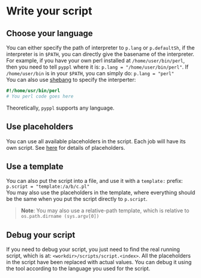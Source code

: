 # Write your script
<!-- toc -->

## Choose your language
You can either specify the path of interpreter to `p.lang` or `p.defaultSh`, if the interpreter is in `$PATH`, you can directly give the basename of the interpreter.  
For example, if you have your own perl installed at `/home/user/bin/perl`, then you need to tell `pyppl` where it is: `p.lang = "/home/user/bin/perl"`. If `/home/user/bin` is in your `$PATH`, you can simply do: `p.lang = "perl"`  
You can also use [shebang][1] to specify the interperter:
```perl
#!/home/usr/bin/perl
# You perl code goes here
```
Theoretically, `pyppl` supports any language.

## Use placeholders
You can use all available placeholders in the script. Each job will have its own script. See [here](https://pwwang.gitbooks.io/pyppl/content/placeholders.html) for details of placeholders.

## Use a template
You can also put the script into a file, and use it with a `template:` prefix: `p.script = "template:/a/b/c.pl"`  
You may also use the placeholders in the template, where everything should be the same when you put the script directly to `p.script`.
> **Note**: You may also use a relative-path template, which is relative to `os.path.dirname (sys.argv[0])`

## Debug your script
If you need to debug your script, you just need to find the real running script, which is at: `<workdir>/scripts/script.<index>`. All the placeholders in the script have been replaced with actual values. You can debug it using the tool according to the language you used for the script.

[1]: https://en.wikipedia.org/wiki/Shebang_(Unix)
